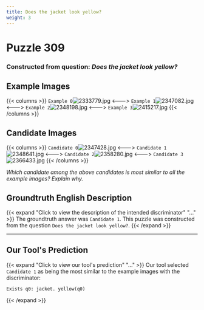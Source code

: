 ```yaml
---
title: Does the jacket look yellow?
weight: 3
---
```


# Puzzle 309
### Constructed from question: _Does the jacket look yellow?_


## Example Images
{{< columns >}}
`Example 0`![2333779.jpg](/gqa_images/2333779.jpg)
<--->
`Example 1`![2347082.jpg](/gqa_images/2347082.jpg)
<--->
`Example 2`![2348198.jpg](/gqa_images/2348198.jpg)
<--->
`Example 3`![2415217.jpg](/gqa_images/2415217.jpg)
{{< /columns >}}

## Candidate Images
{{< columns >}}
`Candidate 0`![2347428.jpg](/gqa_images/2347428.jpg)
<--->
`Candidate 1`![2348641.jpg](/gqa_images/2348641.jpg)
<--->
`Candidate 2`![2358280.jpg](/gqa_images/2358280.jpg)
<--->
`Candidate 3`![2366433.jpg](/gqa_images/2366433.jpg)
{{< /columns >}}

*Which candidate among the above candidates is most similar to all the example images? Explain why.*

## Groundtruth English Description

{{< expand "Click to view the description of the intended discriminator" "..." >}}
The groundtruth answer was `Candidate 1`. This puzzle was constructed from the question `Does the jacket look yellow?`.
{{< /expand >}}

---

## Our Tool's Prediction

{{< expand "Click to view our tool's prediction" "..." >}}
Our tool selected `Candidate 1` as being the most similar to the example images with the discriminator:
```plaintext
Exists q0: jacket. yellow(q0)
```
{{< /expand >}}

